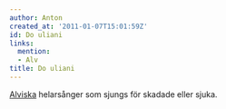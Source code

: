 ```yaml
---
author: Anton
created_at: '2011-01-07T15:01:59Z'
id: Do uliani
links:
  mention:
  - Alv
title: Do uliani
---
```


[Alviska] helarsånger som sjungs för skadade eller sjuka.

  [Alviska]: Alv
